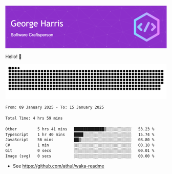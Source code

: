![img](./assets/github-header.png)

Hello! :wave:

<div align="center">
  <img  src="https://raw.githubusercontent.com/1999AZZAR/1999AZZAR/readme/resources/grid-snake.svg" alt="snake" />
</div>

<!--START_SECTION:waka-->

```txt
From: 09 January 2025 - To: 15 January 2025

Total Time: 4 hrs 59 mins

Other         5 hrs 41 mins   █████████████▒░░░░░░░░░░░   53.23 %
TypeScript    1 hr 40 mins    ████░░░░░░░░░░░░░░░░░░░░░   15.74 %
JavaScript    56 mins         ██▒░░░░░░░░░░░░░░░░░░░░░░   08.80 %
C#            1 min           ░░░░░░░░░░░░░░░░░░░░░░░░░   00.18 %
Git           0 secs          ░░░░░░░░░░░░░░░░░░░░░░░░░   00.01 %
Image (svg)   0 secs          ░░░░░░░░░░░░░░░░░░░░░░░░░   00.00 %
```

<!--END_SECTION:waka-->

- See <https://github.com/athul/waka-readme>
